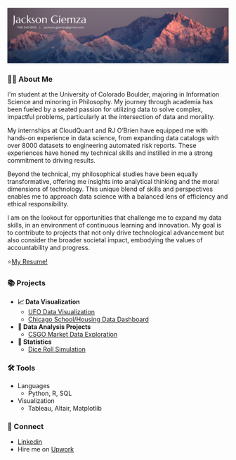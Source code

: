 ![Banner](https://github.com/JacksonGiemza/JacksonGiemza/blob/main/Jackson%20Giemza.png)

### 🙋‍♂️ About Me

I'm student at the University of Colorado Boulder, majoring in Information Science and minoring in Philosophy. My journey through academia has been fueled by a seated passion for utilizing data to solve complex, impactful problems, particularly at the intersection of data and morality.

My internships at CloudQuant and RJ O’Brien have equipped me with hands-on experience in data science, from expanding data catalogs with over 8000 datasets to engineering automated risk reports. These experiences have honed my technical skills and instilled in me a strong commitment to driving results.

Beyond the technical, my philosophical studies have been equally transformative, offering me insights into analytical thinking and the moral dimensions of technology. This unique blend of skills and perspectives enables me to approach data science with a balanced lens of efficiency and ethical responsibility.

I am on the lookout for opportunities that challenge me to expand my data skills, in an environment of continuous learning and innovation. My goal is to contribute to projects that not only drive technological advancement but also consider the broader societal impact, embodying the values of accountability and progress.

⭐[My Resume!](https://github.com/JacksonGiemza/JacksonGiemza/blob/main/Jackson_Giemza_Resume_2024.pdf)

### 📚 Projects

- <b>📈 Data Visualization</b>
  - [UFO Data Visualization](https://github.com/JacksonGiemza/ufo-data-vis-4602)
  - [Chicago School/Housing Data Dashboard](https://github.com/JacksonGiemza/chi-data-dashboard)
- <b>🔎 Data Analysis Projects</b>
  - [CSGO Market Data Exploration](https://github.com/JacksonGiemza/csgo_market_data_analysis) 
- <b>🧪 Statistics</b>
  - [Dice Roll Simulation](https://github.com/JacksonGiemza/dice-roll-simulator)

### 🛠 Tools
- Languages
  - Python, R, SQL
- Visualization
  - Tableau, Altair, Matplotlib
  
### 👋 Connect

- [Linkedin](https://www.linkedin.com/in/jackson-giemza/)
- Hire me on [Upwork](https://www.upwork.com/freelancers/~019a597cca50b0200d)

<!--


Here are some ideas to get you started:

- 🔭 I’m currently working on ...
- 🌱 I’m currently learning ...
- 👯 I’m looking to collaborate on ...
- 🤔 I’m looking for help with ...
- 💬 Ask me about ...
- 📫 How to reach me: ...
- 😄 Pronouns: ...
- ⚡ Fun fact: ...
-->
